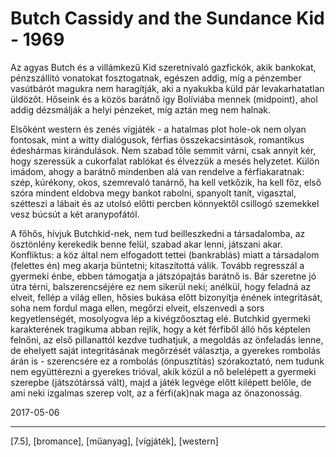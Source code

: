 # Butch Cassidy and the Sundance Kid - 1969

Az agyas Butch és a villámkezű Kid szeretnivaló gazfickók, akik bankokat, pénzszállító vonatokat fosztogatnak, egészen addig, míg a pénzember vasútbárót magukra nem haragítják, aki a nyakukba küld pár levakarhatatlan üldözőt. Hőseink és a közös barátnő így Bolíviába mennek (midpoint), ahol addig dézsmálják a helyi pénzeket, míg aztán meg nem halnak.

Elsőként western és zenés vígjáték - a hatalmas plot hole-ok nem olyan fontosak, mint a witty dialógusok, férfias összekacsintások, romantikus édeshármas kirándulások. Nem szabad tőle semmit várni, csak annyit kér, hogy szeressük a cukorfalat rablókat és élvezzük a mesés helyzetet. Külön imádom, ahogy a barátnő mindenben alá van rendelve a férfiakaratnak: szép, kúrékony, okos, szemrevaló tanárnő, ha kell vetkőzik, ha kell főz, első szóra mindent eldobva megy bankot rabolni, spanyolt tanít, vigasztal, szétteszi a lábait és az utolsó előtti percben könnyektől csillogó szemekkel vesz búcsút a két aranypofától.

A főhős, hívjuk Butchkid-nek, nem tud beilleszkedni a társadalomba, az ösztönlény kerekedik benne felül, szabad akar lenni, játszani akar. Konfliktus: a köz által nem elfogadott tettei (bankrablás) miatt a társadalom (felettes én) meg akarja büntetni; kitaszítottá válik. Tovább regresszál a gyermeki énbe, ebben támogatja a játszópajtás barátnő is. Bár szeretne jó útra térni, balszerencséjére ez nem sikerül neki; anélkül, hogy feladná az elveit, fellép a világ ellen, hősies bukása előtt bizonyítja énének integritását, soha nem fordul maga ellen, megőrzi elveit, elszenvedi a sors kegyetlenségét, mosolyogva lép a kivégzőosztag elé. Butchkid gyermeki karakterének tragikuma abban rejlik, hogy a két férfiből álló hős képtelen felnőni, az első pillanattól kezdve tudhatjuk, a megoldás az önfeladás lenne, de ehelyett saját integritásának megőrzését választja, a gyerekes rombolás árán is - szerencsére ez a rombolás (önpusztítás) szórakoztató, nem tudunk nem együttérezni a gyerekes trióval, akik közül a nő belelépett a gyermeki szerepbe (játszótárssá vált), majd a játék legvége előtt kilépett belőle, de ami neki izgalmas szerep volt, az a férfi(ak)nak maga az önazonosság.

2017-05-06

----

[7.5], [bromance], [műanyag], [vígjáték], [western]
